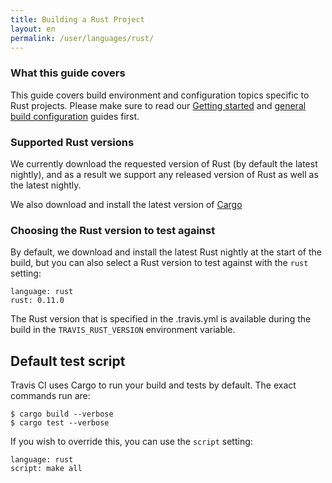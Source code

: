 ```yaml
---
title: Building a Rust Project
layout: en
permalink: /user/languages/rust/
---
```

<div id="toc">
</div>

### What this guide covers

This guide covers build environment and configuration topics specific to Rust
projects. Please make sure to read our [Getting started](/user/getting-started/)
and [general build configuration](/user/customizing-the-build/) guides first.

### Supported Rust versions

We currently download the requested version of Rust (by default the latest
nightly), and as a result we support any released version of Rust as well as the
latest nightly.

We also download and install the latest version of [Cargo](http://crates.io)

### Choosing the Rust version to test against

By default, we download and install the latest Rust nightly at the start of the
build, but you can also select a Rust version to test against with the `rust`
setting:


    language: rust
    rust: 0.11.0

The Rust version that is specified in the .travis.yml is available during the
build in the `TRAVIS_RUST_VERSION` environment variable.

## Default test script

Travis CI uses Cargo to run your build and tests by default. The exact commands
run are:

    $ cargo build --verbose
    $ cargo test --verbose

If you wish to override this, you can use the `script` setting:

    language: rust
    script: make all

